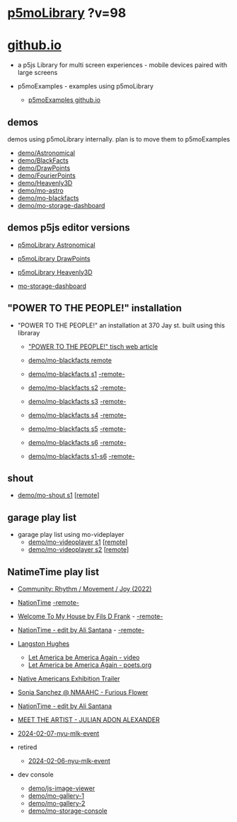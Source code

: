 # [p5moLibrary](https://github.com/molab-itp/p5moLibrary) ?v=98

# [github.io](https://molab-itp.github.io/p5moLibrary/src?v=98)

- a p5js Library for multi screen experiences - mobile devices paired with large screens

- p5moExamples - examples using p5moLibrary

  - [ p5moExamples github.io ](https://molab-itp.github.io/p5moExamples)

## demos

demos using p5moLibrary internally. plan is to move them to p5moExamples

- [demo/Astronomical](demo/Astronomical?v=98)
- [demo/BlackFacts](demo/BlackFacts?v=98)
- [demo/DrawPoints](demo/DrawPoints?v=98)
- [demo/FourierPoints](demo/FourierPoints?v=98)
- [demo/Heavenly3D](demo/Heavenly3D?v=98)
- [demo/mo-astro](demo/mo-astro?v=98)
- [demo/mo-blackfacts](demo/mo-blackfacts?v=98)
- [demo/mo-storage-dashboard](demo/mo-storage-dashboard?v=98)

## demos p5js editor versions

- [p5moLibrary Astronomical](https://editor.p5js.org/jht9629-nyu/sketches/iIIAb8KIDr)

- [p5moLibrary DrawPoints](https://editor.p5js.org/jht9629-nyu/sketches/TQyVoswjQ)

- [p5moLibrary Heavenly3D](https://editor.p5js.org/jht9629-nyu/sketches/6VM5IMP4m)

- [mo-storage-dashboard](https://editor.p5js.org/jht9629-nyu/sketches/Osz28nOS9)

## "POWER TO THE PEOPLE!" installation

- "POWER TO THE PEOPLE!" an installation at 370 Jay st. built using this libraray

  - ["POWER TO THE PEOPLE!" tisch web article](https://tisch.nyu.edu/itp/news/spring-2024/community-facing-interactive-installations-on-the-ground-floor-o)

  - [demo/mo-blackfacts remote](demo/mo-blackfacts?v=98)
  - [demo/mo-blackfacts s1](demo/mo-blackfacts?v=98&group=s1&qrcode=mo-blackfacts-qrcode-1.png) [-remote-](demo/mo-blackfacts?v=98&group=s1)
  - [demo/mo-blackfacts s2](demo/mo-blackfacts?v=98&group=s2&qrcode=mo-blackfacts-qrcode-2.png) [-remote-](demo/mo-blackfacts?v=98&group=s2)
  - [demo/mo-blackfacts s3](demo/mo-blackfacts?v=98&group=s3&qrcode=mo-blackfacts-qrcode-3.png) [-remote-](demo/mo-blackfacts?v=98&group=s3)
  - [demo/mo-blackfacts s4](demo/mo-blackfacts?v=98&group=s4&qrcode=mo-blackfacts-qrcode-4.png) [-remote-](demo/mo-blackfacts?v=98&group=s4)
  - [demo/mo-blackfacts s5](demo/mo-blackfacts?v=98&group=s5&qrcode=mo-blackfacts-qrcode-5.png) [-remote-](demo/mo-blackfacts?v=98&group=s5)
  - [demo/mo-blackfacts s6](demo/mo-blackfacts?v=98&group=s6&qrcode=mo-blackfacts-qrcode-6.png) [-remote-](demo/mo-blackfacts?v=98&group=s6)
  - [demo/mo-blackfacts s1-s6](demo/mo-blackfacts?v=98&group=s1,s2,s3,s4,s5,s6&qrcode=mo-blackfacts-qrcode-1-6.png) [-remote-](demo/mo-blackfacts?v=98&group=s1,s2,s3,s4,s5,s6)

## shout

- [demo/mo-shout s1](demo/mo-shout?v=98&group=s1&qrcode=mo-shout-qrcode-1.png) [[remote](qrcode/mo-shout.html?v=98&group=s1)]
<!-- https://molab-itp.github.io/p5moLibrary/src/qrcode/mo-shout.html?group=s1 -->

## garage play list

- garage play list using mo-videplayer
  - [demo/mo-videoplayer s1](demo/mo-videoplayer?v=98&group=s1&qrcode=mo-videoplayer-qrcode-1.png)
    [[remote](qrcode/mo-videoplayer.html?v=98&group=s1)]
  - [demo/mo-videoplayer s2](demo/mo-videoplayer?v=98&group=s2&qrcode=mo-videoplayer-qrcode-2.png)
    [[remote](qrcode/mo-videoplayer.html?v=98&group=s2)]

## NatimeTime play list

- [Community: Rhythm / Movement / Joy (2022)](demo/mo-videoplayer/index.html?playlist=8HfVf69nUX0)

- [NationTime](demo/mo-videoplayer/index.html?qrcode=NationTime.png) [-remote-](demo/mo-videoplayer/index.html)

- [Welcome To My House by Fils D Frank](demo/mo-videoplayer/?playlist=kinLtCLHYvo&title=Welcome%20To%20My%20House%20by%20Fils%20D%20Frank&qrcode=NationTime.png) - [-remote-](demo/mo-videoplayer/?playlist=kinLtCLHYvo&title=Welcome%20To%20My%20House%20by%20Fils%20D%20Frank)

- [NationTime - edit by Ali Santana](demo/mo-videoplayer/?playlist=-UtKxghWlvY&title=NationTime%20-%20ELUCID%20-%20BETAMAX&qrcode=NationTime.png) - [-remote-](demo/mo-videoplayer/?playlist=-UtKxghWlvY&title=NationTime%20-%20ELUCID%20-%20BETAMAX)

- [Langston Hughes ](demo/BlackFacts?playlist=XzI3huqpCi4)

  - [Let America be America Again - video](demo/mo-blackfacts?playlist=CFNM8GB_Yp0&title=%E2%98%85)
  - [Let America be America Again - poets.org](https://poets.org/poem/let-america-be-america-again)

- [Native Americans Exhibition Trailer](demo/BlackFacts?playlist=hpjNGTYvpxw)

- [Sonia Sanchez @ NMAAHC - Furious Flower](demo/mo-blackfacts?playlist=FNLp8e-cfgk&title=Sonia%20Sanchez)

- [NationTime - edit by Ali Santana](demo/mo-videoplayer?playlist=-UtKxghWlvY&title=NationTime%20-%20ELUCID%20-%20BETAMAX&qrcode=NationTime.png)

- [MEET THE ARTIST - JULIAN ADON ALEXANDER](demo/mo-blackfacts?playlist=wk0La_2igws&title=MEET%20THE%20ARTIST%20-%20JULIAN%20ADON%20ALEXANDE%20-%20What%20it%20is&qrcode=JULIAN.png)

- [2024-02-07-nyu-mlk-event](demo/mo-blackfacts?playlist=lG758MniLYg&qrcode=annoucement-01.png&title=2024-02-07-nyu-mlk-event)

- retired

  - [2024-02-06-nyu-mlk-event](demo/mo-blackfacts?playlist=zbRz5xTaLYI&qrcode=annoucement-01.png&title=2024-02-06-nyu-mlk-event)
  <!-- - [Weapons of White Destruction - TJ](demo/mo-blackfacts?playlist=ob8YQPGJiHY&title=Weapons%20of%20White%20Destruction%20-%20TJ&&qrcode=TJ.png) -->

- dev console

  - [demo/js-image-viewer](demo/js-image-viewer?v=98)
  - [demo/mo-gallery-1](demo/mo-gallery-1?v=98)
  - [demo/mo-gallery-2](demo/mo-gallery-2?v=98)
  - [demo/mo-storage-console](demo/mo-storage-console?v=98)

<!--

- retired
  - [demo/mo-astro-host-0](demo/mo-astro-host-0?v=98)
  - [demo/mo-astro-host-1](demo/mo-astro-host-1?v=98)
  - [demo/mo-astro-remote-0](demo/mo-astro-remote-0?v=98)
  - [demo/mo-astro-remote-1](demo/mo-astro-remote-1?v=98)

  - [demo/mo-blackfacts-host](demo/mo-blackfacts-host?v=98)
  - [demo/mo-blackfacts-remote](demo/mo-blackfacts-remote?v=98)

# https://www.youtube.com/watch?v=hpjNGTYvpxw
# The Land Carries Our Ancestors: Contemporary Art by Native Americans Exhibition Trailer

 -->
